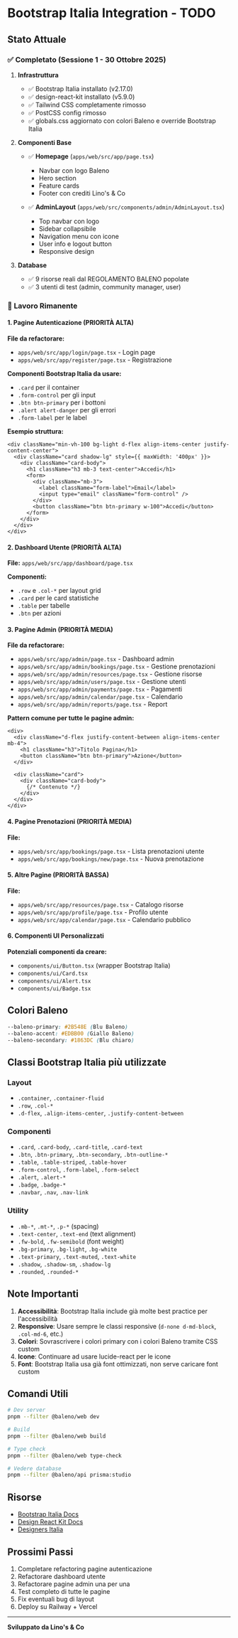 # Bootstrap Italia Integration - TODO

## Stato Attuale

### ✅ Completato (Sessione 1 - 30 Ottobre 2025)

1. **Infrastruttura**
   - ✅ Bootstrap Italia installato (v2.17.0)
   - ✅ design-react-kit installato (v5.9.0)
   - ✅ Tailwind CSS completamente rimosso
   - ✅ PostCSS config rimosso
   - ✅ globals.css aggiornato con colori Baleno e override Bootstrap Italia

2. **Componenti Base**
   - ✅ **Homepage** (`apps/web/src/app/page.tsx`)
     - Navbar con logo Baleno
     - Hero section
     - Feature cards
     - Footer con crediti Lino's & Co

   - ✅ **AdminLayout** (`apps/web/src/components/admin/AdminLayout.tsx`)
     - Top navbar con logo
     - Sidebar collapsibile
     - Navigation menu con icone
     - User info e logout button
     - Responsive design

3. **Database**
   - ✅ 9 risorse reali dal REGOLAMENTO BALENO popolate
   - ✅ 3 utenti di test (admin, community manager, user)

### 🔄 Lavoro Rimanente

#### 1. Pagine Autenticazione (PRIORITÀ ALTA)

**File da refactorare:**
- `apps/web/src/app/login/page.tsx` - Login page
- `apps/web/src/app/register/page.tsx` - Registrazione

**Componenti Bootstrap Italia da usare:**
- `.card` per il container
- `.form-control` per gli input
- `.btn btn-primary` per i bottoni
- `.alert alert-danger` per gli errori
- `.form-label` per le label

**Esempio struttura:**
```tsx
<div className="min-vh-100 bg-light d-flex align-items-center justify-content-center">
  <div className="card shadow-lg" style={{ maxWidth: '400px' }}>
    <div className="card-body">
      <h1 className="h3 mb-3 text-center">Accedi</h1>
      <form>
        <div className="mb-3">
          <label className="form-label">Email</label>
          <input type="email" className="form-control" />
        </div>
        <button className="btn btn-primary w-100">Accedi</button>
      </form>
    </div>
  </div>
</div>
```

#### 2. Dashboard Utente (PRIORITÀ ALTA)

**File:** `apps/web/src/app/dashboard/page.tsx`

**Componenti:**
- `.row` e `.col-*` per layout grid
- `.card` per le card statistiche
- `.table` per tabelle
- `.btn` per azioni

#### 3. Pagine Admin (PRIORITÀ MEDIA)

**File da refactorare:**
- `apps/web/src/app/admin/page.tsx` - Dashboard admin
- `apps/web/src/app/admin/bookings/page.tsx` - Gestione prenotazioni
- `apps/web/src/app/admin/resources/page.tsx` - Gestione risorse
- `apps/web/src/app/admin/users/page.tsx` - Gestione utenti
- `apps/web/src/app/admin/payments/page.tsx` - Pagamenti
- `apps/web/src/app/admin/calendar/page.tsx` - Calendario
- `apps/web/src/app/admin/reports/page.tsx` - Report

**Pattern comune per tutte le pagine admin:**
```tsx
<div>
  <div className="d-flex justify-content-between align-items-center mb-4">
    <h1 className="h3">Titolo Pagina</h1>
    <button className="btn btn-primary">Azione</button>
  </div>

  <div className="card">
    <div className="card-body">
      {/* Contenuto */}
    </div>
  </div>
</div>
```

#### 4. Pagine Prenotazioni (PRIORITÀ MEDIA)

**File:**
- `apps/web/src/app/bookings/page.tsx` - Lista prenotazioni utente
- `apps/web/src/app/bookings/new/page.tsx` - Nuova prenotazione

#### 5. Altre Pagine (PRIORITÀ BASSA)

**File:**
- `apps/web/src/app/resources/page.tsx` - Catalogo risorse
- `apps/web/src/app/profile/page.tsx` - Profilo utente
- `apps/web/src/app/calendar/page.tsx` - Calendario pubblico

#### 6. Componenti UI Personalizzati

**Potenziali componenti da creare:**
- `components/ui/Button.tsx` (wrapper Bootstrap Italia)
- `components/ui/Card.tsx`
- `components/ui/Alert.tsx`
- `components/ui/Badge.tsx`

## Colori Baleno

```css
--baleno-primary: #2B548E (Blu Baleno)
--baleno-accent: #EDBB00 (Giallo Baleno)
--baleno-secondary: #1863DC (Blu chiaro)
```

## Classi Bootstrap Italia più utilizzate

### Layout
- `.container`, `.container-fluid`
- `.row`, `.col-*`
- `.d-flex`, `.align-items-center`, `.justify-content-between`

### Componenti
- `.card`, `.card-body`, `.card-title`, `.card-text`
- `.btn`, `.btn-primary`, `.btn-secondary`, `.btn-outline-*`
- `.table`, `.table-striped`, `.table-hover`
- `.form-control`, `.form-label`, `.form-select`
- `.alert`, `.alert-*`
- `.badge`, `.badge-*`
- `.navbar`, `.nav`, `.nav-link`

### Utility
- `.mb-*`, `.mt-*`, `.p-*` (spacing)
- `.text-center`, `.text-end` (text alignment)
- `.fw-bold`, `.fw-semibold` (font weight)
- `.bg-primary`, `.bg-light`, `.bg-white`
- `.text-primary`, `.text-muted`, `.text-white`
- `.shadow`, `.shadow-sm`, `.shadow-lg`
- `.rounded`, `.rounded-*`

## Note Importanti

1. **Accessibilità**: Bootstrap Italia include già molte best practice per l'accessibilità
2. **Responsive**: Usare sempre le classi responsive (`d-none d-md-block`, `.col-md-6`, etc.)
3. **Colori**: Sovrascrivere i colori primary con i colori Baleno tramite CSS custom
4. **Icone**: Continuare ad usare lucide-react per le icone
5. **Font**: Bootstrap Italia usa già font ottimizzati, non serve caricare font custom

## Comandi Utili

```bash
# Dev server
pnpm --filter @baleno/web dev

# Build
pnpm --filter @baleno/web build

# Type check
pnpm --filter @baleno/web type-check

# Vedere database
pnpm --filter @baleno/api prisma:studio
```

## Risorse

- [Bootstrap Italia Docs](https://italia.github.io/bootstrap-italia/)
- [Design React Kit Docs](https://github.com/italia/design-react-kit)
- [Designers Italia](https://designers.italia.it/)

## Prossimi Passi

1. Completare refactoring pagine autenticazione
2. Refactorare dashboard utente
3. Refactorare pagine admin una per una
4. Test completo di tutte le pagine
5. Fix eventuali bug di layout
6. Deploy su Railway + Vercel

---

**Sviluppato da Lino's & Co**
